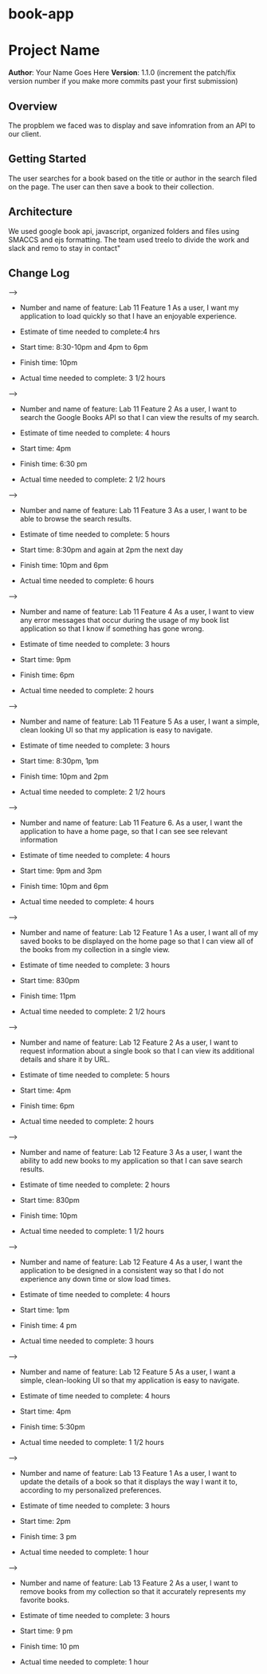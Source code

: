 # book-app

# Project Name

**Author**: Your Name Goes Here
**Version**: 1.1.0 (increment the patch/fix version number if you make more commits past your first submission)

## Overview
<!-- Provide a high level overview of what this application is and why you are building it, beyond the fact that it's an assignment for a Code 301 class. (i.e. What's your problem domain?) -->
The propblem we faced was to display and save infomration from an API to our client. 

## Getting Started
<!-- What are the steps that a user must take in order to build this app on their own machine and get it running? -->
The user searches for a book based on the title or author in the search filed on the page. The user can then save a book to their collection.
## Architecture
<!-- Provide a detailed description of the application design. What technologies (languages, libraries, etc) you're using, and any other relevant design information. -->
We used google book api, javascript, organized folders and files using SMACCS and ejs formatting. The team used treelo to divide the work and slack and remo to stay in contact"

## Change Log
<!-- Use this area to document the iterative changes made to your application as each feature is successfully implemented. Use time stamps. Here's an examples:

01-01-2001 4:59pm - Application now has a fully-functional express server, with GET and POST routes for the book resource.


## Credits and Collaborations
<!-- Give credit (and a link) to other people or resources that helped you build this application. -->
-->
- Number and name of feature: Lab 11 Feature 1 As a user, I want my application to load quickly so that I have an enjoyable experience.

- Estimate of time needed to complete:4 hrs

- Start time: 8:30-10pm and 4pm to 6pm

- Finish time: 10pm

- Actual time needed to complete: 3 1/2 hours

-->
- Number and name of feature: Lab 11 Feature 2 As a user, I want to search the Google Books API so that I can view the results of my search.

- Estimate of time needed to complete: 4 hours

- Start time: 4pm

- Finish time: 6:30 pm

- Actual time needed to complete: 2 1/2 hours

-->
- Number and name of feature: Lab 11 Feature 3 As a user, I want to be able to browse the search results.

- Estimate of time needed to complete: 5 hours
- Start time: 8:30pm and again at 2pm the next day

- Finish time: 10pm and 6pm

- Actual time needed to complete: 6 hours

-->
- Number and name of feature: Lab 11 Feature 4 As a user, I want to view any error messages that occur during the usage of my book list application so that I know if something has gone wrong.

- Estimate of time needed to complete: 3 hours

- Start time: 9pm

- Finish time: 6pm

- Actual time needed to complete: 2 hours

-->
- Number and name of feature: Lab 11 Feature 5 As a user, I want a simple, clean looking UI so that my application is easy to navigate.

- Estimate of time needed to complete: 3 hours

- Start time: 8:30pm, 1pm

- Finish time: 10pm  and 2pm

- Actual time needed to complete: 2 1/2 hours

-->
- Number and name of feature: Lab 11 Feature 6. As a user, I want the application to have a home page, so that I can see see relevant information

- Estimate of time needed to complete: 4 hours

- Start time: 9pm and 3pm

- Finish time: 10pm and 6pm

- Actual time needed to complete: 4 hours

-->
- Number and name of feature: Lab 12 Feature 1 As a user, I want all of my saved books to be displayed on the home page so that I can view all of the books from my collection in a single view.

- Estimate of time needed to complete: 3 hours

- Start time: 830pm

- Finish time: 11pm

- Actual time needed to complete: 2 1/2 hours

-->
- Number and name of feature: Lab 12 Feature 2 As a user, I want to request information about a single book so that I can view its additional details and share it by URL.

- Estimate of time needed to complete: 5 hours

- Start time: 4pm

- Finish time: 6pm

- Actual time needed to complete: 2 hours

-->
- Number and name of feature: Lab 12 Feature 3 As a user, I want the ability to add new books to my application so that I can save search results.

- Estimate of time needed to complete: 2 hours

- Start time: 830pm

- Finish time: 10pm

- Actual time needed to complete: 1 1/2 hours

-->
- Number and name of feature: Lab 12 Feature 4 As a user, I want the application to be designed in a consistent way so that I do not experience any down time or slow load times.

- Estimate of time needed to complete: 4 hours

- Start time: 1pm

- Finish time: 4 pm

- Actual time needed to complete: 3 hours

-->
- Number and name of feature: Lab 12 Feature 5 As a user, I want a simple, clean-looking UI so that my application is easy to navigate.

- Estimate of time needed to complete: 4 hours

- Start time: 4pm

- Finish time: 5:30pm

- Actual time needed to complete: 1 1/2 hours

-->
- Number and name of feature: Lab 13 Feature 1 As a user, I want to update the details of a book so that it displays the way I want it to, according to my personalized preferences. 

- Estimate of time needed to complete: 3 hours

- Start time: 2pm

- Finish time: 3 pm

- Actual time needed to complete: 1 hour

-->
- Number and name of feature: Lab 13 Feature 2 As a user, I want to remove books from my collection so that it accurately represents my favorite books.

- Estimate of time needed to complete: 3 hours

- Start time: 9 pm

- Finish time: 10 pm

- Actual time needed to complete: 1 hour


